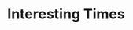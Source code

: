 ---
title: Interesting Times
storyType: standard
connections:
  prequel:
    - eric
  sequel:
    - the-last-continent
  minor:
    - moving-pictures
---
